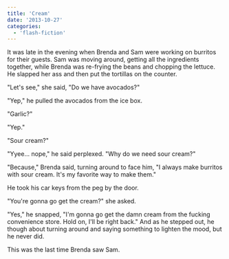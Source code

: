 ```yaml
---
title: 'Cream'
date: '2013-10-27'
categories:
  - 'flash-fiction'
---
```


It was late in the evening when Brenda and Sam were working on burritos for
their guests. Sam was moving around, getting all the ingredients together, while
Brenda was re-frying the beans and chopping the lettuce. He slapped her ass and
then put the tortillas on the counter.

<!-- truncate -->


"Let's see," she said, "Do we have avocados?"

"Yep," he pulled the avocados from the ice box.

"Garlic?"

"Yep."

"Sour cream?"

"Yyee... nope," he said perplexed. "Why do we need sour cream?"

"Because," Brenda said, turning around to face him, "I always make burritos with
sour cream. It's my favorite way to make them."

He took his car keys from the peg by the door.

"You're gonna go get the cream?" she asked.

"Yes," he snapped, "I'm gonna go get the damn cream from the fucking convenience
store. Hold on, I'll be right back." And as he stepped out, he though about
turning around and saying something to lighten the mood, but he never did.

This was the last time Brenda saw Sam.
